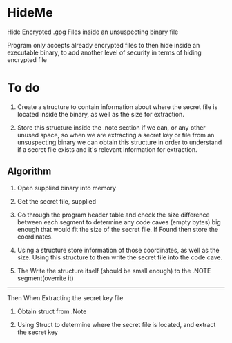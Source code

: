 # HideMe
Hide Encrypted .gpg Files  inside an unsuspecting binary file

Program only accepts already encrypted files to then hide inside an executable binary, to add another level of security in terms of hiding encrypted file


# To do

1. Create a structure to contain information about where the secret file is located
   inside the binary, as well as the size for extraction.

2. Store this structure inside the .note section if we can, or any other unused
   space, so when we are extracting a secret key or file from an unsuspecting binary
   we can obtain this structure in order to understand if a secret file exists
   and it's relevant information for extraction.


Algorithm
----------

1. Open supplied binary into memory

2. Get the secret file, supplied 

3. Go through the program header table and check the size difference between each segment
   to determine any code caves (empty bytes) big enough that would fit the size of the secret
   file. If Found then store the coordinates.

4. Using a structure store information of those coordinates, as well as the size. Using this structure
   to then write the secret file into the code cave.

5. The Write the structure itself (should be small enough) to the .NOTE segment(overrite it)

---------------
Then When Extracting the secret key file

1. Obtain struct from .Note

2. Using Struct to determine where the secret file is located, and extract the secret key
